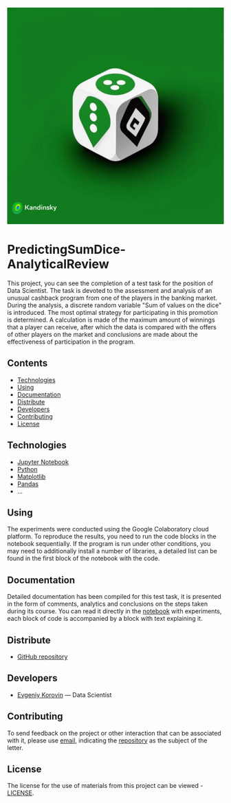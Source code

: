 <a><img src="Data/poster.jpg"></a>
# PredictingSumDice-AnalyticalReview
This project, you can see the completion of a test task for the position of Data Scientist. The task is devoted to the assessment and analysis of an unusual cashback program from one of the players in the banking market. During the analysis, a discrete random variable "Sum of values ​​on the dice" is introduced. The most optimal strategy for participating in this promotion is determined. A calculation is made of the maximum amount of winnings that a player can receive, after which the data is compared with the offers of other players on the market and conclusions are made about the effectiveness of participation in the program.

## Сontents
- [Technologies](#technologies)
- [Using](#using)
- [Documentation](#documentation)
- [Distribute](#distribute)
- [Developers](#developers)
- [Contributing](#contributing)
- [License](#license)

## Technologies
- [Jupyter Notebook](https://jupyter.org/)
- [Python](https://www.python.org/)
- [Matplotlib](https://matplotlib.org/)
- [Pandas](https://pandas.pydata.org/)
- ...

## Using
The experiments were conducted using the Google Colaboratory cloud platform. To reproduce the results, you need to run the code blocks in the notebook sequentially. If the program is run under other conditions, you may need to additionally install a number of libraries, a detailed list can be found in the first block of the notebook with the code.

## Documentation
Detailed documentation has been compiled for this test task, it is presented in the form of comments, analytics and conclusions on the steps taken during its course. You can read it directly in the [notebook](Code/TestTask_Dice.ipynb) with experiments, each block of code is accompanied by a block with text explaining it.

## Distribute
- [GitHub repository](https://github.com/EvgeniyKorovin1/PredictingSumDice-AnalyticalReview)

## Developers
- [Evgeniy Korovin](https://github.com/EvgeniyKorovin1) — Data Scientist

## Contributing
To send feedback on the project or other interaction that can be associated with it, please use [email](https://mail.google.com/mail/?view=cm&fs=1&to=korovinevgeniyalexeyevich@gmail.com&su=PredictingSumDice-AnalyticalReview), indicating the [repository](https://github.com/EvgeniyKorovin1/PredictingSumDice-AnalyticalReview) as the subject of the letter.

## License
The license for the use of materials from this project can be viewed - [LICENSE](LICENSE).
